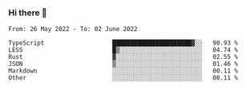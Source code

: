 ### Hi there 👋

<!--START_SECTION:waka-->

```text
From: 26 May 2022 - To: 02 June 2022

TypeScript                   ██████████████████████▓░░   90.93 %
LESS                         █▒░░░░░░░░░░░░░░░░░░░░░░░   04.74 %
Rust                         ▓░░░░░░░░░░░░░░░░░░░░░░░░   02.55 %
JSON                         ▒░░░░░░░░░░░░░░░░░░░░░░░░   01.46 %
Markdown                     ░░░░░░░░░░░░░░░░░░░░░░░░░   00.11 %
Other                        ░░░░░░░░░░░░░░░░░░░░░░░░░   00.11 %
```

<!--END_SECTION:waka-->

<!--
**jtaox/jtaox** is a ✨ _special_ ✨ repository because its `README.md` (this file) appears on your GitHub profile.

Here are some ideas to get you started:

- 🔭 I’m currently working on ...
- 🌱 I’m currently learning ...
- 👯 I’m looking to collaborate on ...
- 🤔 I’m looking for help with ...
- 💬 Ask me about ...
- 📫 How to reach me: ...
- 😄 Pronouns: ...
- ⚡ Fun fact: ...
-->
